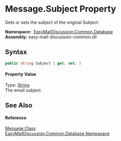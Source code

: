 Message.Subject Property
========================
Gets or sets the subject of the original Subject.

  **Namespace:**  [EasyMailDiscussion.Common.Database][1]  
  **Assembly:** easy-mail-discussion-common.dll

Syntax
------

```csharp
public string Subject { get; set; }
```

#### Property Value
Type: [String][2]  
 The email subject. 

See Also
--------

#### Reference
[Message Class][3]  
[EasyMailDiscussion.Common.Database Namespace][1]  

[1]: ../README.md
[2]: https://docs.microsoft.com/dotnet/api/system.string
[3]: README.md